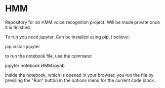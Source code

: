 # HMM
Repository for an HMM voice recognition project. Will be made private once it is finished.

To run you need jupyter. Can be installed using pip, I believe:

pip install jupyter

to run the notebook file, use the command

jupyter notebook HMM.ipynb

Inside the notebook, which is opened in your browser, you run the file by pressing the "Run" button in the options menu for the current code block.
